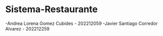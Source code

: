 # Sistema-Restaurante
-Andrea Lorena Gomez Cubides - 202212059
-Javier Santiago Corredor Alvarez - 202212259
